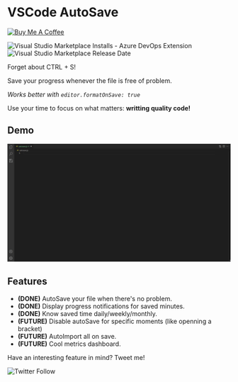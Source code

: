 # VSCode AutoSave
<a href="https://www.buymeacoffee.com/codista" target="_blank"><img src="https://cdn.buymeacoffee.com/buttons/v2/default-blue.png" alt="Buy Me A Coffee" style="height: 60px !important;width: 217px !important;" ></a>

![Visual Studio Marketplace Installs - Azure DevOps Extension](https://img.shields.io/visual-studio-marketplace/azure-devops/installs/total/codista.vscode-autosave)
![Visual Studio Marketplace Release Date](https://img.shields.io/visual-studio-marketplace/release-date/codista.vscode-autosave)

Forget about CTRL + S!

Save your progress whenever the file is free of problem.

*Works better with `editor.formatOnSave: true`*

Use your time to focus on what matters: **writting quality code!**  

## Demo
![demo](https://github.com/CB0rghi/vscode-autosave-ext/raw/main/demo.gif)


## Features
* **(DONE)** AutoSave your file when there's no problem.  
* **(DONE)** Display progress notifications for saved minutes.
* **(DONE)** Know saved time daily/weekly/monthly.  
* **(FUTURE)** Disable autoSave for specific moments (like openning a bracket)
* **(FUTURE)** AutoImport all on save.  
* **(FUTURE)** Cool metrics dashboard.

Have an interesting feature in mind? Tweet me!

![Twitter Follow](https://img.shields.io/twitter/follow/ocodista?style=social)